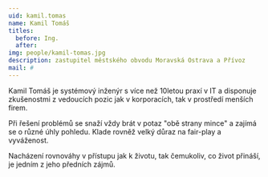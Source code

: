 ```yaml
---
uid: kamil.tomas
name: Kamil Tomáš
titles:
  before: Ing. 
  after: 
img: people/kamil-tomas.jpg
description: zastupitel městského obvodu Moravská Ostrava a Přívoz 
mail: #
---
```


Kamil Tomáš je systémový inženýr s více než 10letou praxí v IT a disponuje zkušenostmi z vedoucích pozic jak v korporacích, tak v prostředí menších firem.

Při řešení problémů se snaží vždy brát v potaz "obě strany mince" a zajímá se o různé úhly pohledu. Klade rovněž velký důraz na fair-play a vyváženost.

Nacházení rovnováhy v přístupu jak k životu, tak čemukoliv, co život přináší, je jedním z jeho předních zájmů.
